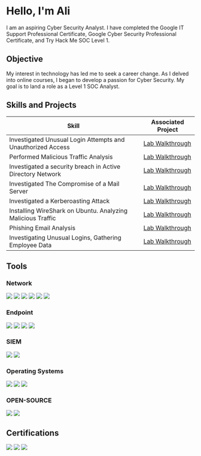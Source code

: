 # Hello, I'm Ali

I am an aspiring Cyber Security Analyst. I have completed the Google IT Support Professional Certificate, Google Cyber Security Professional Certificate, and Try Hack Me SOC Level 1. 

## Objective

My interest in technology has led me to seek a career change. As I delved into online courses, I began to develop a passion for Cyber Security. My goal is to land a role as a Level 1 SOC Analyst. 

## Skills and Projects

| Skill                                         | Associated Project         |
|-----------------------------------------------|----------------------------|
| Investigated Unusual Login Attempts and Unauthorized Access     | <a href="https://github.com/timsar-am/Investigated-Unusual-Login-Attempts-and-Unauthorized-Access/tree/main">Lab Walkthrough</a>|
| Performed Malicious Traffic Analysis   | <a href="https://github.com/timsar-am/MalwareTrafficAnalysis">Lab Walkthrough</a>|
| Investigated a security breach in Active Directory Network   | <a href="https://github.com/timsar-am/InvestigatingASecurityBreachInActiveDirectoryNetwork/tree/main">Lab Walkthrough</a>|
| Investigated The Compromise of a Mail Server                | <a href="https://github.com/timsar-am/CompromiseOfMailServer/tree/main">Lab Walkthrough</a>|
| Investigated a Kerberoasting Attack | <a href="https://github.com/timsar-am/KerberoastingAttack/tree/main">Lab Walkthrough</a>|
| Installing WireShark on Ubuntu. Analyzing Malicious Traffic   | <a href="https://github.com/timsar-am/MaliciousTrafficAnalysis/tree/main">Lab Walkthrough</a>|
| Phishing Email Analysis | <a href="https://github.com/timsar-am/PhishingEmail/tree/main">Lab Walkthrough</a>|
| Investigating Unusual Logins, Gathering Employee Data | <a href="https://github.com/timsar-am/SQLGatheringEmployeeData/tree/main">Lab Walkthrough</a>|
## Tools

### Network
<div>
    <img src="https://img.shields.io/badge/-Wireshark-1679A7?&style=for-the-badge&logo=Wireshark&logoColor=white" />
    <img src="https://img.shields.io/badge/-Suricata-EF3B2D?&style=for-the-badge&logo=Suricata&logoColor=white" />
  <img src="https://img.shields.io/badge/NETWORKMINER-black" />
  <img src="https://img.shields.io/badge/ZUI%20(BRIM)-orange" />
  <img src="https://img.shields.io/badge/SNORT-pink" />
   <img src="https://img.shields.io/badge/SQL-blue" />
    
</div>

### Endpoint
<div>
    <img src="https://img.shields.io/badge/-Velociraptor-4B275F?&style=for-the-badge&logo=Velociraptor&logoColor=white" />
  <img src="https://img.shields.io/badge/PORTMASTER-green" />
  <img src="https://img.shields.io/badge/MICROSOFT%20DEFENDER%20-blue" />
<img src="https://img.shields.io/badge/Windows%20Event%20Viewer-blue" />
</div>

### SIEM
<div>
    <img src="https://img.shields.io/badge/-Splunk-000000?&style=for-the-badge&logo=Splunk&logoColor=white" />
    <img src="https://img.shields.io/badge/-Elastic-005571?&style=for-the-badge&logo=Elastic&logoColor=white" />
</div>

### Operating Systems 

</div>
    <img src="https://img.shields.io/badge/Windows-blue" />  <img src="https://img.shields.io/badge/Ubuntu-orange" />  <img src="https://img.shields.io/badge/Kali%20Linux-blue"/>
</div>

### OPEN-SOURCE

<div>
    <img src="https://img.shields.io/badge/VIRUSTOTAL-blue" />
    <img src="https://img.shields.io/badge/CYBERCHEF-white" />
</div>


## Certifications

<div>
<img src="https://img.shields.io/badge/GOOGLE%20CYBER%20SECURITY%20PROFESSIONAL-yellow" />
<img src="https://img.shields.io/badge/TRY%20HACK%20ME%20SOC%20LEVEL%201-purple" />
<img src="https://img.shields.io/badge/GOOGLE%20IT%20SUPPORT%20PROFESSIONAL-%20brown" />
</div>
